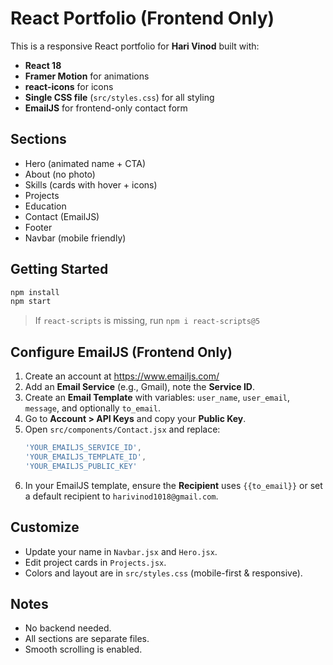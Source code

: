 # React Portfolio (Frontend Only)

This is a responsive React portfolio for **Hari Vinod** built with:
- **React 18**
- **Framer Motion** for animations
- **react-icons** for icons
- **Single CSS file** (`src/styles.css`) for all styling
- **EmailJS** for frontend-only contact form

## Sections
- Hero (animated name + CTA)
- About (no photo)
- Skills (cards with hover + icons)
- Projects
- Education
- Contact (EmailJS)
- Footer
- Navbar (mobile friendly)

## Getting Started
```bash
npm install
npm start
```

> If `react-scripts` is missing, run `npm i react-scripts@5`

## Configure EmailJS (Frontend Only)
1. Create an account at https://www.emailjs.com/
2. Add an **Email Service** (e.g., Gmail), note the **Service ID**.
3. Create an **Email Template** with variables: `user_name`, `user_email`, `message`, and optionally `to_email`.
4. Go to **Account > API Keys** and copy your **Public Key**.
5. Open `src/components/Contact.jsx` and replace:
   ```js
   'YOUR_EMAILJS_SERVICE_ID',
   'YOUR_EMAILJS_TEMPLATE_ID',
   'YOUR_EMAILJS_PUBLIC_KEY'
   ```
6. In your EmailJS template, ensure the **Recipient** uses `{{to_email}}` or set a default recipient to `harivinod1018@gmail.com`.

## Customize
- Update your name in `Navbar.jsx` and `Hero.jsx`.
- Edit project cards in `Projects.jsx`.
- Colors and layout are in `src/styles.css` (mobile-first & responsive).

## Notes
- No backend needed.
- All sections are separate files.
- Smooth scrolling is enabled.
